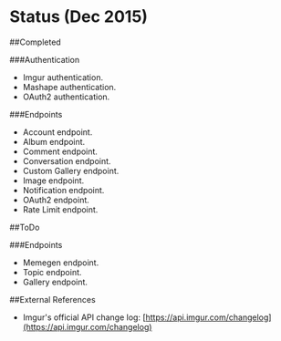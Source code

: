 # Status (Dec 2015)

##Completed

###Authentication
* Imgur authentication.
* Mashape authentication.
* OAuth2 authentication.

###Endpoints
* Account endpoint.
* Album endpoint.
* Comment endpoint.
* Conversation endpoint.
* Custom Gallery endpoint.
* Image endpoint.
* Notification endpoint.
* OAuth2 endpoint.
* Rate Limit endpoint.

##ToDo

###Endpoints
* Memegen endpoint.
* Topic endpoint.
* Gallery endpoint.

##External References
* Imgur's official API change log: [https://api.imgur.com/changelog](https://api.imgur.com/changelog)